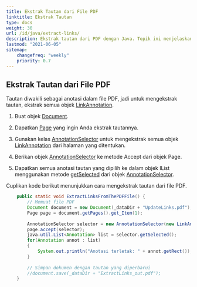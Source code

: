 ```yaml
---
title: Ekstrak Tautan dari File PDF 
linktitle: Ekstrak Tautan
type: docs
weight: 30
url: /id/java/extract-links/
description: Ekstrak tautan dari PDF dengan Java. Topik ini menjelaskan cara mengekstrak tautan menggunakan kelas AnnotationSelector. 
lastmod: "2021-06-05"
sitemap:
    changefreq: "weekly"
    priority: 0.7
---
```


## Ekstrak Tautan dari File PDF

Tautan diwakili sebagai anotasi dalam file PDF, jadi untuk mengekstrak tautan, ekstrak semua objek [LinkAnnotation](https://reference.aspose.com/pdf/java/com.aspose.pdf/linkannotation).

1. Buat objek [Document](https://reference.aspose.com/pdf/java/com.aspose.pdf/Document).
1. Dapatkan [Page](https://reference.aspose.com/pdf/java/com.aspose.pdf/Page) yang ingin Anda ekstrak tautannya.
1. Gunakan kelas [AnnotationSelector](https://reference.aspose.com/pdf/java/com.aspose.pdf/annotationselector) untuk mengekstrak semua objek [LinkAnnotation](https://reference.aspose.com/pdf/java/com.aspose.pdf/LinkAnnotation) dari halaman yang ditentukan.

1. Berikan objek [AnnotationSelector](https://reference.aspose.com/pdf/java/com.aspose.pdf/annotationselector) ke metode Accept dari objek Page.
1. Dapatkan semua anotasi tautan yang dipilih ke dalam objek IList menggunakan metode [getSelected](https://reference.aspose.com/pdf/java/com.aspose.pdf/AnnotationSelector#getSelected--) dari objek [AnnotationSelector](https://reference.aspose.com/pdf/java/com.aspose.pdf/annotationselector).

Cuplikan kode berikut menunjukkan cara mengekstrak tautan dari file PDF.

```java
    public static void ExtractLinksFromThePDFFile() {        
        // Memuat file PDF
        Document document = new Document(_dataDir + "UpdateLinks.pdf");
        Page page = document.getPages().get_Item(1);
           
        AnnotationSelector selector = new AnnotationSelector(new LinkAnnotation(page, Rectangle.getTrivial()));
        page.accept(selector);
        java.util.List<Annotation> list = selector.getSelected();
        for(Annotation annot : list)
        {
            System.out.println("Anotasi terletak: " + annot.getRect());
        }
                
        // Simpan dokumen dengan tautan yang diperbarui
        //document.save(_dataDir + "ExtractLinks_out.pdf");
    }
```